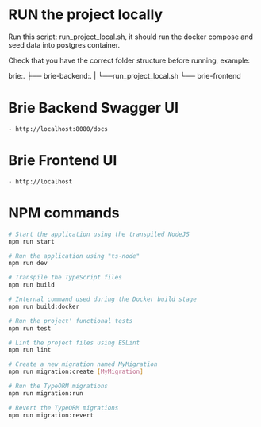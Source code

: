 # RUN the project locally

Run this script: run_project_local.sh, it should run the docker compose and seed data into postgres container.

Check that you have the correct folder structure before running, example: 

brie:.
     ├── brie-backend:.
     |                └──run_project_local.sh
     └── brie-frontend

# Brie Backend Swagger UI

    - http://localhost:8080/docs
  
# Brie Frontend UI

    - http://localhost
  

# NPM commands

```sh
# Start the application using the transpiled NodeJS
npm run start

# Run the application using "ts-node"
npm run dev

# Transpile the TypeScript files
npm run build

# Internal command used during the Docker build stage
npm run build:docker

# Run the project' functional tests
npm run test

# Lint the project files using ESLint
npm run lint

# Create a new migration named MyMigration
npm run migration:create [MyMigration]

# Run the TypeORM migrations
npm run migration:run

# Revert the TypeORM migrations
npm run migration:revert
```
